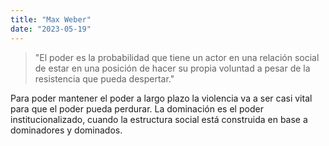 ```yaml
---
title: "Max Weber"
date: "2023-05-19"
---
```

> "El poder es la probabilidad que tiene un actor en una relación social de estar en una posición de hacer su propia voluntad a pesar de la resistencia que pueda despertar."

Para poder mantener el poder a largo plazo la violencia va a ser casi vital para que el poder pueda perdurar. La dominación es el poder institucionalizado, cuando la estructura social está construida en base a dominadores y dominados.